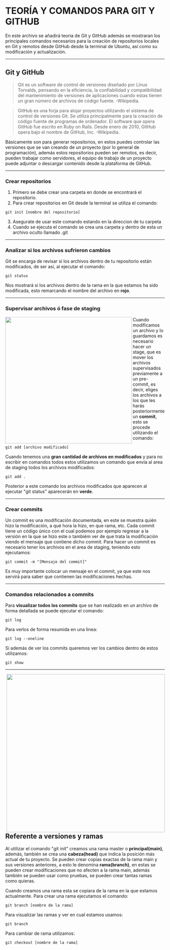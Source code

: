 # **TEORÍA Y COMANDOS PARA GIT Y GITHUB**

En este archivo se añadirá teoria de Git y GitHub además se mostraran los principales comandos necesarios para la creación de repositorios locales en Git y remotos desde GitHub desde la terminal de Ubuntu, así como su modificación y actualización.
***
## Git y GitHub

> Git es un software de control de versiones diseñado por Linus Torvalds, pensando en la eficiencia, la confiabilidad y compatibilidad del mantenimiento de versiones de aplicaciones cuando estas tienen un gran número de archivos de código fuente. -Wikipedia.
 
>GitHub es una forja para alojar proyectos utilizando el sistema de control de versiones Git. Se utiliza principalmente para la creación de código fuente de programas de ordenador. El software que opera GitHub fue escrito en Ruby on Rails. Desde enero de 2010, GitHub opera bajo el nombre de GitHub, Inc. -Wikipedia.

Básicamente son para generar repositorios, en estos puedes controlar las versiones que se van creando de un proyecto (por lo general de programación), además estos repositorios pueden ser remotos, es decir, pueden trabajar como servidores, el equipo de trabajo de un proyecto puede adjuntar o descargar contenido desde la plataforma de GitHub.
***
### Crear repositorios

1. Primero se debe crear una carpeta en donde se encontrará el repositorio.
2. Para crear repositorios en Git desde la terminal se utiliza el comando:
~~~
git init [nombre del repositorio]
~~~
3. Asegurate de usar este comando estando en la direccion de tu carpeta
4. Cuando se ejecuta el comando se crea una carpeta y dentro de esta un archivo oculto llamado .git
***
### Analizar si los archivos sufrieron cambios

Git se encarga de revisar si los archivos dentro de tu repositorio están modificados, de ser así, al ejecutar el comando:
~~~
git status
~~~
Nos mostrará si los archivos dentro de la rama en la que estamos ha sido modificada, esto remarcando el nombre del archivo en **rojo**.
***
### Supervisar archivos ó fase de staging

<p> 
<img src="https://git-scm.com/images/about/index1@2x.png" width="400px"align="left">
</p>

Cuando modificamos un archivo y lo guardamos es necesario hacer un stage, que es mover los archivos supervisados previamente a un pre-commit, es decir, eliges los archivos a los que les harás posteriormente un **commit**, esto se procede utilizando el comando:
~~~
git add [archivo modificado]
~~~
Cuando tenemos una **gran cantidad de archivos en modificados** y para no escribir en comandos todos estos utilizamos un comando que envía al area de staging todos los archivos modificados:
~~~
git add .
~~~
Posterior a este comando los archivos modificados que aparecen al ejecutar "git status" aparecerán en **verde**.
***
### Crear commits

Un commit es una modificación documentada, en este se muestra quién hizo la modificación, a qué hora la hizo, en que rama, etc. Cada commit tiene un código único con el cual podemos por ejemplo regresar a la versión en la que se hizo este o tambiém ver de que trata la modificación viendo el mensaje que contiene dicho commit.
Para hacer un commit es necesario tener los archivos en el area de staging, teniendo esto ejecutamos:
~~~
git commit -m "[Mensaje del commit]"
~~~
Es muy importante colocar un mensaje en el commit, ya que este nos servirá para saber que contienen las modificaciones hechas.
***
### Comandos relacionados a commits

Para **visualizar todos los commits** que se han realizado en un archivo de forma detallada se puede ejecutar el comando:
~~~
git log
~~~
Para verlos de forma resumida en una linea:
~~~
git log --oneline
~~~
Si además de ver los commits queremos ver los cambios dentro de estos utilizamos:
~~~
git show
~~~
***
<p> 
<img src="https://git-scm.com/images/about/branches@2x.png" width="500px" align="right">
</p>

## Referente a versiones y ramas

Al utilizar el comando "git init" creamos una rama master o **principal(main)**, además, también se crea una **cabeza(head)** que indica la posición más actual de tu proyecto.
Se pueden crear copias exactas de la rama main y sus versiones anteriores, a esto le denomina **rama(branch)**, en estas se pueden crear modificaciones que no afecten a la rama main, además también se pueden usar como pruebas, se pueden crear tantas ramas como quieras.

Cuando creamos una rama esta se copiara de la rama en la que estamos actualmente. Para crear una rama ejecutamos el comando:
~~~
git branch [nombre de la rama]
~~~

Para visualizar las ramas y ver en cual estamos usamos:
~~~
git branch
~~~

Para cambiar de rama utilizamos:
~~~
git checkout [nombre de la rama]
~~~
